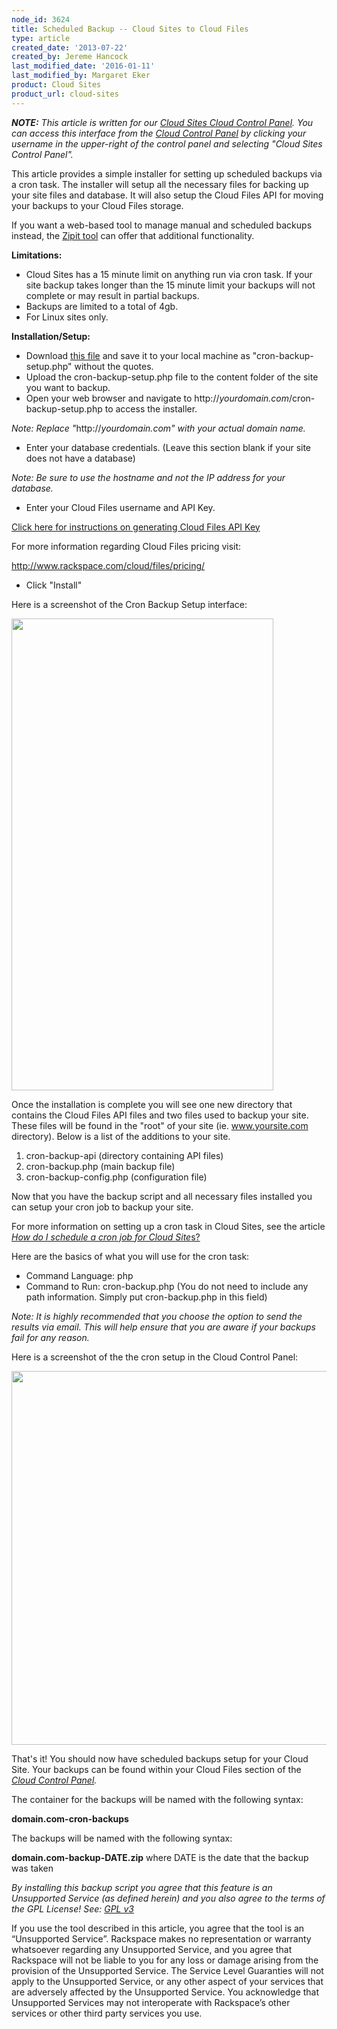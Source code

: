 ```yaml
---
node_id: 3624
title: Scheduled Backup -- Cloud Sites to Cloud Files
type: article
created_date: '2013-07-22'
created_by: Jereme Hancock
last_modified_date: '2016-01-11'
last_modified_by: Margaret Eker
product: Cloud Sites
product_url: cloud-sites
---
```


***NOTE:** This article is written for our [Cloud Sites Cloud Control
Panel](https://manage.rackspacecloud.com). You can access this interface
from the [Cloud Control Panel](https://mycloud.rackspace.com) by
clicking your username in the upper-right of the control panel and
selecting "Cloud Sites Control Panel".*

This article provides a simple installer for setting up scheduled
backups via a cron task. The installer will setup all the necessary
files for backing up your site files and database. It will also setup
the Cloud Files API for moving your backups to your Cloud Files storage.

If you want a web-based tool to manage manual and scheduled backups
instead, the [Zipit
tool](/how-to/zipit-backup-utility-for-cloud-sites-linux) can
offer that additional functionality.

**Limitations:**

-   Cloud Sites has a 15 minute limit on anything run via cron task. If
    your site backup takes longer than the 15 minute limit your backups
    will not complete or may result in partial backups.
-   Backups are limited to a total of 4gb.
-   For Linux sites only.

**Installation/Setup:**

-   Download [this
    file](https://raw.github.com/jeremehancock/cron-backup-script-setup/master/cron-backup-setup.php) and
    save it to your local machine as "cron-backup-setup.php" without
    the quotes.
-   Upload the cron-backup-setup.php file to the content folder of the
    site you want to backup.
-   Open your web browser and navigate to
    http://*yourdomain.com*/cron-backup-setup.php to access
    the installer.

*Note: Replace "*<span>http://</span>*yourdomain.com" with your actual
domain name.*

-   Enter your database credentials. (Leave this section blank if your
    site does not have a database)

*Note: Be sure to use the hostname and not the IP address for your
database.*

-   Enter your Cloud Files username and API Key.

[Click here for instructions on generating Cloud Files API
Key](/how-to/view-and-reset-your-api-key)

<span>For more information regarding Cloud Files pricing visit:</span>

<http://www.rackspace.com/cloud/files/pricing/>

-   Click "Install"

Here is a screenshot of the Cron Backup Setup interface:

<img src="https://8026b2e3760e2433679c-fffceaebb8c6ee053c935e8915a3fbe7.ssl.cf2.rackcdn.com/field/image/cron-backup-setup.png" width="419" height="755" />

Once the installation is complete you will see one new directory that
contains the Cloud Files API files and two files used to backup your
site. These files will be found in the "root" of your site (ie.
www.yoursite.com directory). Below is a list of the additions to your
site.

1.  cron-backup-api (directory containing API files)
2.  cron-backup.php (main backup file)
3.  cron-backup-config.php (configuration file)

Now that you have the backup script and all necessary files installed
you can setup your cron job to backup your site.

For more information on setting up a cron task in Cloud Sites, see the
article [*How do I schedule a cron job for Cloud
Site*s?](/how-to/how-do-i-schedule-a-cron-job-for-cloud-sites)

Here are the basics of what you will use for the cron task:

-   Command Language: php
-   Command to Run: cron-backup.php (You do not need to include any
    path information. Simply put cron-backup.php in this field)

*Note: It is highly recommended that you choose the option to send the
results via email. This will help ensure that you are aware if your
backups fail for any reason.*

Here is a screenshot of the the cron setup in the Cloud Control Panel:

<img src="https://8026b2e3760e2433679c-fffceaebb8c6ee053c935e8915a3fbe7.ssl.cf2.rackcdn.com/field/image/cron-setup.png" width="624" height="598" />

That's it! You should now have scheduled backups setup for your Cloud
Site. Your backups can be found within your Cloud Files section of the
*[Cloud Control Panel](https://mycloud.rackspace.com).*

The container for the backups will be named with the following syntax:

**domain.com-cron-backups**

The backups will be named with the following syntax:

**domain.com-backup-DATE.zip** where DATE is the date that the backup
was taken

*By installing this backup script you agree that this feature is an
Unsupported Service (as defined herein) and you also agree to the terms
of the GPL License! See: [GPL
v3](http://www.gnu.org/licenses/gpl-3.0.en.html)*

If you use the tool described in this article, you agree that the tool
is an &ldquo;Unsupported Service&rdquo;. Rackspace makes no representation or
warranty whatsoever regarding any Unsupported Service, and you agree
that Rackspace will not be liable to you for any loss or damage arising
from the provision of the Unsupported Service.  The Service Level
Guaranties will not apply to the Unsupported Service, or any other
aspect of your services that are adversely affected by the Unsupported
Service.  You acknowledge that Unsupported Services may not interoperate
with Rackspace&rsquo;s other services or other third party services you use.



